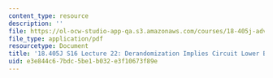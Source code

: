 ```yaml
---
content_type: resource
description: ''
file: https://ol-ocw-studio-app-qa.s3.amazonaws.com/courses/18-405j-advanced-complexity-theory-spring-2016/e3e844c67bdc5be1b032e3f10673f89e_MIT18_405JS16_CircuitLower.pdf
file_type: application/pdf
resourcetype: Document
title: '18.405J S16 Lecture 22: Derandomization Implies Circuit Lower Bounds'
uid: e3e844c6-7bdc-5be1-b032-e3f10673f89e
---
```

